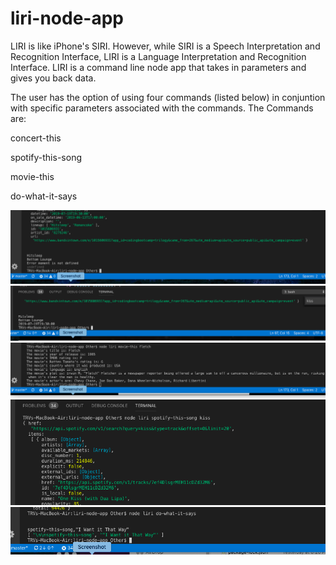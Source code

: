 # liri-node-app


LIRI is like iPhone's SIRI. However, while SIRI is a Speech Interpretation and Recognition Interface, LIRI is a Language Interpretation and Recognition Interface. LIRI is a command line node app that takes in parameters and gives you back data.

The user has the option of using four commands (listed below) in conjuntion with specific parameters associated with the commands. The Commands are:

concert-this

spotify-this-song

movie-this

do-what-it-says



<img src="images/bands-in-town.png">


<img src="images/bands-in-town2.png">


<img src="images/movie.png">


<img src="images/spotify.png">


<img src="images/spotify2.png">
